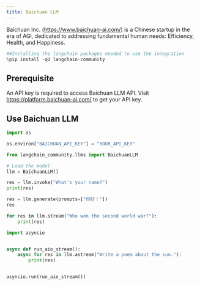 ```yaml
---
title: Baichuan LLM
---
```


Baichuan Inc. (<https://www.baichuan-ai.com/>) is a Chinese startup in the era of AGI, dedicated to addressing fundamental human needs: Efficiency, Health, and Happiness.

```python
##Installing the langchain packages needed to use the integration
%pip install -qU langchain-community
```

## Prerequisite

An API key is required to access Baichuan LLM API. Visit <https://platform.baichuan-ai.com/> to get your API key.

## Use Baichuan LLM

```python
import os

os.environ["BAICHUAN_API_KEY"] = "YOUR_API_KEY"
```

```python
from langchain_community.llms import BaichuanLLM

# Load the model
llm = BaichuanLLM()

res = llm.invoke("What's your name?")
print(res)
```

```python
res = llm.generate(prompts=["你好！"])
res
```

```python
for res in llm.stream("Who won the second world war?"):
    print(res)
```

```python
import asyncio


async def run_aio_stream():
    async for res in llm.astream("Write a poem about the sun."):
        print(res)


asyncio.run(run_aio_stream())
```
